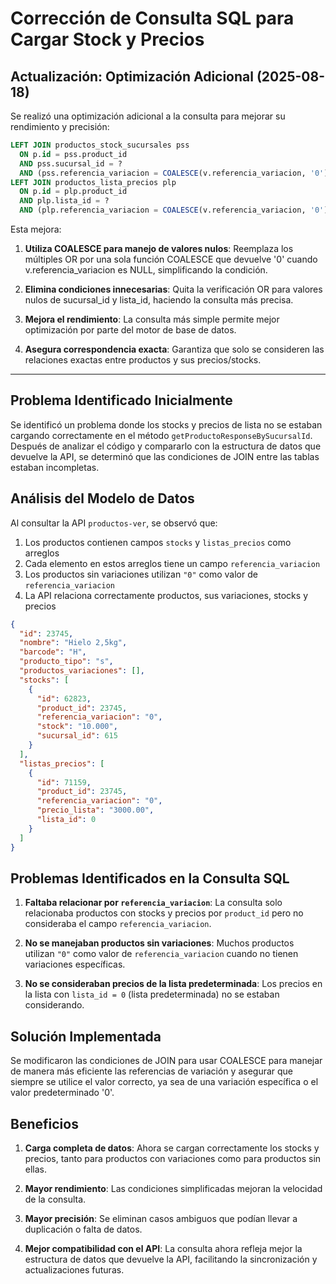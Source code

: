 # Corrección de Consulta SQL para Cargar Stock y Precios

## Actualización: Optimización Adicional (2025-08-18)

Se realizó una optimización adicional a la consulta para mejorar su rendimiento y precisión:

```sql
LEFT JOIN productos_stock_sucursales pss 
  ON p.id = pss.product_id 
  AND pss.sucursal_id = ?
  AND (pss.referencia_variacion = COALESCE(v.referencia_variacion, '0'))
LEFT JOIN productos_lista_precios plp 
  ON p.id = plp.product_id 
  AND plp.lista_id = ?
  AND (plp.referencia_variacion = COALESCE(v.referencia_variacion, '0'))
```

Esta mejora:

1. **Utiliza COALESCE para manejo de valores nulos**: Reemplaza los múltiples OR por una sola función COALESCE que devuelve '0' cuando v.referencia_variacion es NULL, simplificando la condición.

2. **Elimina condiciones innecesarias**: Quita la verificación OR para valores nulos de sucursal_id y lista_id, haciendo la consulta más precisa.

3. **Mejora el rendimiento**: La consulta más simple permite mejor optimización por parte del motor de base de datos.

4. **Asegura correspondencia exacta**: Garantiza que solo se consideren las relaciones exactas entre productos y sus precios/stocks.

---

## Problema Identificado Inicialmente
Se identificó un problema donde los stocks y precios de lista no se estaban cargando correctamente en el método `getProductoResponseBySucursalId`. Después de analizar el código y compararlo con la estructura de datos que devuelve la API, se determinó que las condiciones de JOIN entre las tablas estaban incompletas.

## Análisis del Modelo de Datos
Al consultar la API `productos-ver`, se observó que:

1. Los productos contienen campos `stocks` y `listas_precios` como arreglos
2. Cada elemento en estos arreglos tiene un campo `referencia_variacion`
3. Los productos sin variaciones utilizan `"0"` como valor de `referencia_variacion`
4. La API relaciona correctamente productos, sus variaciones, stocks y precios

```json
{
  "id": 23745,
  "nombre": "Hielo 2,5kg",
  "barcode": "H",
  "producto_tipo": "s",
  "productos_variaciones": [],
  "stocks": [
    {
      "id": 62823,
      "product_id": 23745,
      "referencia_variacion": "0",
      "stock": "10.000",
      "sucursal_id": 615
    }
  ],
  "listas_precios": [
    {
      "id": 71159,
      "product_id": 23745,
      "referencia_variacion": "0",
      "precio_lista": "3000.00",
      "lista_id": 0
    }
  ]
}
```

## Problemas Identificados en la Consulta SQL

1. **Faltaba relacionar por `referencia_variacion`**: La consulta solo relacionaba productos con stocks y precios por `product_id` pero no consideraba el campo `referencia_variacion`.
   
2. **No se manejaban productos sin variaciones**: Muchos productos utilizan `"0"` como valor de `referencia_variacion` cuando no tienen variaciones específicas.

3. **No se consideraban precios de la lista predeterminada**: Los precios en la lista con `lista_id = 0` (lista predeterminada) no se estaban considerando.

## Solución Implementada

Se modificaron las condiciones de JOIN para usar COALESCE para manejar de manera más eficiente las referencias de variación y asegurar que siempre se utilice el valor correcto, ya sea de una variación específica o el valor predeterminado '0'.

## Beneficios

1. **Carga completa de datos**: Ahora se cargan correctamente los stocks y precios, tanto para productos con variaciones como para productos sin ellas.

2. **Mayor rendimiento**: Las condiciones simplificadas mejoran la velocidad de la consulta.

3. **Mayor precisión**: Se eliminan casos ambiguos que podían llevar a duplicación o falta de datos.

4. **Mejor compatibilidad con el API**: La consulta ahora refleja mejor la estructura de datos que devuelve la API, facilitando la sincronización y actualizaciones futuras.